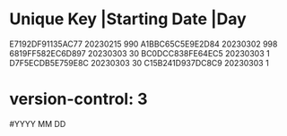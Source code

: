 # Unique Key        |Starting Date |Day
  E7192DF91135AC77   20230215       990
  A1BBC65C5E9E2D84   20230302       998
  6819FF582EC6D897   20230303       30
  BC0DCC838FE64EC5   20230303       1
  D7F5ECDB5E759E8C   20230303       30
  C15B241D937DC8C9   20230303       1
# version-control: 3

#YYYY MM DD